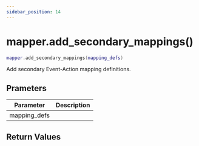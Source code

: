 ```yaml
---
sidebar_position: 14
---
```


# mapper.add_secondary_mappings()
```lua
mapper.add_secondary_mappings(mapping_defs)
```
Add secondary Event-Action mapping definitions.


## Prameters
|Parameter|Description|
|-|-|
|mapping_defs||


## Return Values

